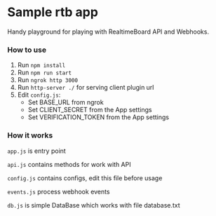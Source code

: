 # Sample rtb app
Handy playground for playing with RealtimeBoard API and Webhooks.


### How to use
1) Run `npm install`
2) Run `npm run start`
3) Run `ngrok http 3000`
4) Run `http-server ./` for serving client plugin url
4) Edit `config.js`:
    - Set BASE_URL from ngrok
    - Set CLIENT_SECRET from the App settings
    - Set VERIFICATION_TOKEN from the App settings


### How it works

`app.js` is entry point

`api.js` contains methods for work with API

`config.js` contains configs, edit this file before usage

`events.js` process webhook events
 
`db.js` is simple DataBase which works with file database.txt
